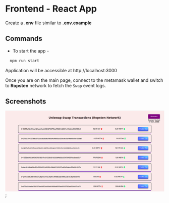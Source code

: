 # Frontend - React App

Create a **.env** file similar to **.env.example**


## Commands

- To start the app -

```bash
  npm run start
```
Application will be accessible at http://localhost:3000

Once you are on the main page, connect to the metamask wallet and switch to **Ropsten** network to fetch the `Swap` event logs.


## Screenshots

![App Screenshot](public/demo.png);